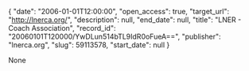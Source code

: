{
  "date": "2006-01-01T12:00:00", 
  "open_access": true, 
  "target_url": "http://lnerca.org/", 
  "description": null, 
  "end_date": null, 
  "title": "LNER - Coach Association", 
  "record_id": "20060101T120000/YwDLun514bTL9IdR0oFueA==", 
  "publisher": "lnerca.org", 
  "slug": 59113578, 
  "start_date": null
}

None